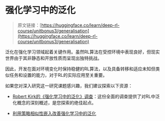 # 强化学习中的泛化

> 原文链接：[https://huggingface.co/learn/deep-rl-course/unitbonus3/generalisation](https://huggingface.co/learn/deep-rl-course/unitbonus3/generalisation)

泛化在强化学习领域起着关键作用。虽然RL算法在受控环境中表现良好，但现实世界由于其非静态和开放性质而呈现出独特挑战。

因此，开发在面对环境变化时保持稳健的RL算法，以及具备转移和适应未知但类似任务和设置的能力，对于RL的实际应用至关重要。

如果您对深入研究这一研究课题感兴趣，我们建议探索以下资源：

+   [Robert Kirk的《强化学习中的泛化》调查](https://robertkirk.github.io/2022/01/17/generalisation-in-reinforcement-learning-survey.html)：这份全面的调查提供了对RL中泛化概念的深刻概述，是您探索的绝佳起点。

+   [利用策略相似性嵌入改善强化学习中的泛化](https://blog.research.google/2021/09/improving-generalization-in.html?m=1)
